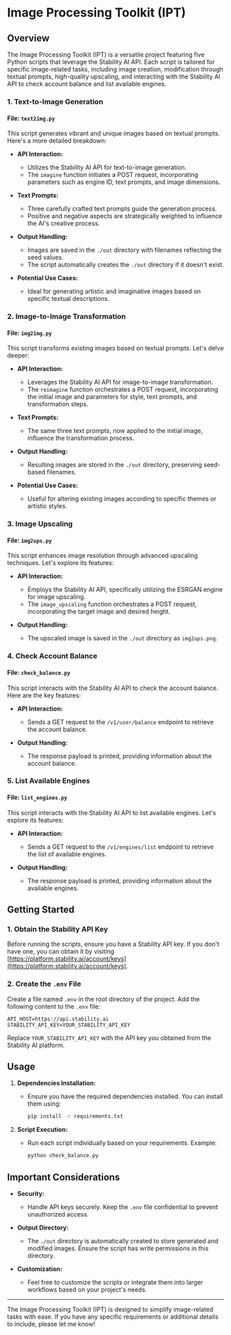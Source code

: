 # Image Processing Toolkit (IPT)

## Overview

The Image Processing Toolkit (IPT) is a versatile project featuring five Python scripts that leverage the Stability AI API. Each script is tailored for specific image-related tasks, including image creation, modification through textual prompts, high-quality upscaling, and interacting with the Stability AI API to check account balance and list available engines.

### 1. Text-to-Image Generation

#### File: `text2img.py`

This script generates vibrant and unique images based on textual prompts. Here's a more detailed breakdown:

- **API Interaction:**
  - Utilizes the Stability AI API for text-to-image generation.
  - The `imagine` function initiates a POST request, incorporating parameters such as engine ID, text prompts, and image dimensions.

- **Text Prompts:**
  - Three carefully crafted text prompts guide the generation process.
  - Positive and negative aspects are strategically weighted to influence the AI's creative process.

- **Output Handling:**
  - Images are saved in the `./out` directory with filenames reflecting the seed values.
  - The script automatically creates the `./out` directory if it doesn't exist.

- **Potential Use Cases:**
  - Ideal for generating artistic and imaginative images based on specific textual descriptions.

### 2. Image-to-Image Transformation

#### File: `img2img.py`

This script transforms existing images based on textual prompts. Let's delve deeper:

- **API Interaction:**
  - Leverages the Stability AI API for image-to-image transformation.
  - The `reimagine` function orchestrates a POST request, incorporating the initial image and parameters for style, text prompts, and transformation steps.

- **Text Prompts:**
  - The same three text prompts, now applied to the initial image, influence the transformation process.

- **Output Handling:**
  - Resulting images are stored in the `./out` directory, preserving seed-based filenames.

- **Potential Use Cases:**
  - Useful for altering existing images according to specific themes or artistic styles.

### 3. Image Upscaling

#### File: `img2ups.py`

This script enhances image resolution through advanced upscaling techniques. Let's explore its features:

- **API Interaction:**
  - Employs the Stability AI API, specifically utilizing the ESRGAN engine for image upscaling.
  - The `image_upscaling` function orchestrates a POST request, incorporating the target image and desired height.

- **Output Handling:**
  - The upscaled image is saved in the `./out` directory as `img2ups.png`.

### 4. Check Account Balance

#### File: `check_balance.py`

This script interacts with the Stability AI API to check the account balance. Here are the key features:

- **API Interaction:**
  - Sends a GET request to the `/v1/user/balance` endpoint to retrieve the account balance.

- **Output Handling:**
  - The response payload is printed, providing information about the account balance.

### 5. List Available Engines

#### File: `list_engines.py`

This script interacts with the Stability AI API to list available engines. Let's explore its features:

- **API Interaction:**
  - Sends a GET request to the `/v1/engines/list` endpoint to retrieve the list of available engines.

- **Output Handling:**
  - The response payload is printed, providing information about the available engines.

## Getting Started

### 1. Obtain the Stability API Key

Before running the scripts, ensure you have a Stability API key. If you don't have one, you can obtain it by visiting [https://platform.stability.ai/account/keys](https://platform.stability.ai/account/keys).

### 2. Create the `.env` File

Create a file named `.env` in the root directory of the project. Add the following content to the `.env` file:

```env
API_HOST=https://api.stability.ai
STABILITY_API_KEY=YOUR_STABILITY_API_KEY
```

Replace `YOUR_STABILITY_API_KEY` with the API key you obtained from the Stability AI platform.

## Usage

1. **Dependencies Installation:**
   - Ensure you have the required dependencies installed. You can install them using:

     ```bash
     pip install -r requirements.txt
     ```

2. **Script Execution:**
   - Run each script individually based on your requirements.
     Example:

     ```bash
     python check_balance.py
     ```

## Important Considerations

- **Security:**
  - Handle API keys securely. Keep the `.env` file confidential to prevent unauthorized access.

- **Output Directory:**
  - The `./out` directory is automatically created to store generated and modified images. Ensure the script has write permissions in this directory.

- **Customization:**
  - Feel free to customize the scripts or integrate them into larger workflows based on your project's needs.

---

The Image Processing Toolkit (IPT) is designed to simplify image-related tasks with ease. If you have any specific requirements or additional details to include, please let me know!

